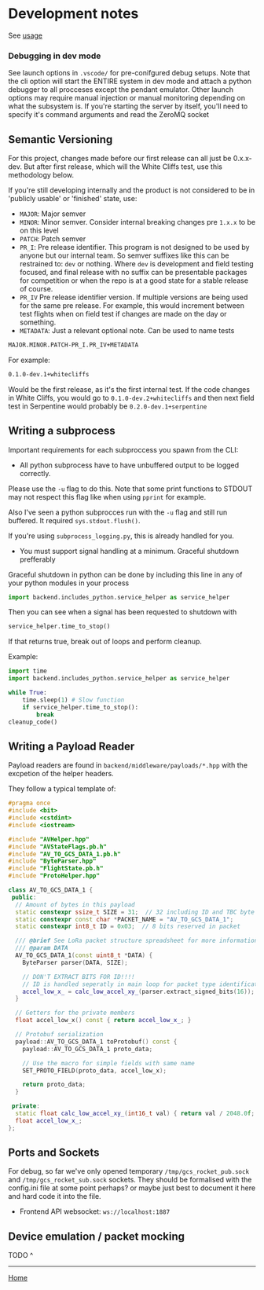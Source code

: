 
# Development notes

See [usage](./usage.md)

### Debugging in dev mode

See launch options in `.vscode/` for pre-conifgured debug setups. Note that the cli option will start the ENTIRE system in dev mode and attach a python debugger to all procceses except the pendant emulator. Other launch options may require manual injection or manual monitoring depending on what the subsystem is. If you're starting the server by itself, you'll need to specify it's command arguments and read the ZeroMQ socket

## Semantic Versioning

For this project, changes made before our first release can all just be 0.x.x-dev. But after first release, which will the White Cliffs test, use this methodology below.

If you're still developing internally and the product is not considered to be in 'publicly usable' or 'finished' state, use:

- `MAJOR`: Major semver 
- `MINOR`: Minor semver. Consider internal breaking changes pre `1.x.x` to be on this level
- `PATCH`: Patch semver
- `PR_I`: Pre release identifier. This program is not designed to be used by anyone but our internal team. So semver suffixes like this can be restrained to: `dev` or nothing. Where `dev` is development and field testing focused, and final release with no suffix can be presentable packages for competition or when the repo is at a good state for a stable release of course.
- `PR_IV` Pre release identifier version. If multiple versions are being used for the same pre release. For example, this would increment between test flights when on field test if changes are made on the day or something.
- `METADATA`: Just a relevant optional note. Can be used to name tests

```txt
MAJOR.MINOR.PATCH-PR_I.PR_IV+METADATA
```

For example:

```txt
0.1.0-dev.1+whitecliffs
```

Would be the first release, as it's the first internal test. If the code changes in White Cliffs, you would go to `0.1.0-dev.2+whitecliffs` and then next field test in Serpentine would probably be `0.2.0-dev.1+serpentine`


## Writing a subprocess

Important requirements for each subproccess you spawn from the CLI:

- All python subprocess have to have unbuffered output to be logged correctly. 

Please use the `-u` flag to do this. Note that some print functions to STDOUT may not respect this flag like when using `pprint` for example. 

Also I've seen a python subprocces run with the `-u` flag and still run buffered. It required `sys.stdout.flush()`.

If you're using `subprocess_logging.py`, this is already handled for you.

- You must support signal handling at a minimum. Graceful shutdown prefferably

Graceful shutdown in python can be done by including this line in any of your python modules in your process

```python
import backend.includes_python.service_helper as service_helper
```

Then you can see when a signal has been requested to shutdown with

```python
service_helper.time_to_stop()
```

If that returns true, break out of loops and perform cleanup.

Example:

```python
import time
import backend.includes_python.service_helper as service_helper

while True:
    time.sleep(1) # Slow function
    if service_helper.time_to_stop():
        break
cleanup_code()
```


## Writing a Payload Reader

Payload readers are found in `backend/middleware/payloads/*.hpp` with the excpetion of the helper headers. 

They follow a typical template of:

```cpp
#pragma once
#include <bit>
#include <cstdint>
#include <iostream>

#include "AVHelper.hpp"
#include "AVStateFlags.pb.h"
#include "AV_TO_GCS_DATA_1.pb.h"
#include "ByteParser.hpp"
#include "FlightState.pb.h"
#include "ProtoHelper.hpp"

class AV_TO_GCS_DATA_1 {
 public:
  // Amount of bytes in this payload
  static constexpr ssize_t SIZE = 31;  // 32 including ID and TBC byte
  static constexpr const char *PACKET_NAME = "AV_TO_GCS_DATA_1";
  static constexpr int8_t ID = 0x03;  // 8 bits reserved in packet

  /// @brief See LoRa packet structure spreadsheet for more information.
  /// @param DATA
  AV_TO_GCS_DATA_1(const uint8_t *DATA) {
    ByteParser parser(DATA, SIZE);

    // DON'T EXTRACT BITS FOR ID!!!!
    // ID is handled seperatly in main loop for packet type identification
    accel_low_x_ = calc_low_accel_xy_(parser.extract_signed_bits(16));
  }

  // Getters for the private members
  float accel_low_x() const { return accel_low_x_; }

  // Protobuf serialization
  payload::AV_TO_GCS_DATA_1 toProtobuf() const {
    payload::AV_TO_GCS_DATA_1 proto_data;

    // Use the macro for simple fields with same name
    SET_PROTO_FIELD(proto_data, accel_low_x);

    return proto_data;
  }

 private:
  static float calc_low_accel_xy_(int16_t val) { return val / 2048.0f; }
  float accel_low_x_;
};
```

## Ports and Sockets

For debug, so far we've only opened temporary `/tmp/gcs_rocket_pub.sock` and `/tmp/gcs_rocket_sub.sock` sockets. They should be formalised with the config.ini file at some point perhaps? or maybe just best to document it here and hard code it into the file. 

- Frontend API  websocket: `ws://localhost:1887`

## Device emulation / packet mocking

TODO ^

---

[Home](../README.md)
